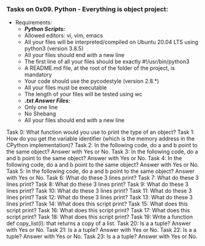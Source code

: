 ### Tasks on 0x09. Python - Everything is object project:
- Requirements:
	* ***Python Scripts:***
	- Allowed editors: vi, vim, emacs
	- All your files will be interpreted/compiled on Ubuntu 20.04 LTS using python3 (version 3.8.5)
	- All your files should end with a new line
	- The first line of all your files should be exactly #!/usr/bin/python3
	- A README.md file, at the root of the folder of the project, is mandatory
	- Your code should use the pycodestyle (version 2.8.\*)
	- All your files must be executable
	- The length of your files will be tested using wc
	* ***.txt Answer Files:***
	- Only one line
	- No Shebang
	- All your files should end with a new line

Task 0: What function would you use to print the type of an object?
Task 1: How do you get the variable identifier (which is the memory address in the CPython implementation)?
Task 2: In the following code, do a and b point to the same object? Answer with Yes or No.
Task 3: In the following code, do a and b point to the same object? Answer with Yes or No.
Task 4: In the following code, do a and b point to the same object? Answer with Yes or No.
Task 5: In the following code, do a and b point to the same object? Answer with Yes or No.
Task 6: What do these 3 lines print?
Task 7: What do these 3 lines print?
Task 8: What do these 3 lines print?
Task 9: What do these 3 lines print?
Task 10: What do these 3 lines print?
Task 11: What do these 3 lines print?
Task 12: What do these 3 lines print?
Task 13: What do these 3 lines print?
Task 14: What does this script print?
Task 15: What does this script print?
Task 16: What does this script print?
Task 17: What does this script print?
Task 18: What does this script print?
Task 19: Write a function def copy_list(l): that returns a copy of a list.
Task 20: Is a a tuple? Answer with Yes or No.
Task 21: Is a a tuple? Answer with Yes or No.
Task 22: Is a a tuple? Answer with Yes or No.
Task 23: Is a a tuple? Answer with Yes or No.

